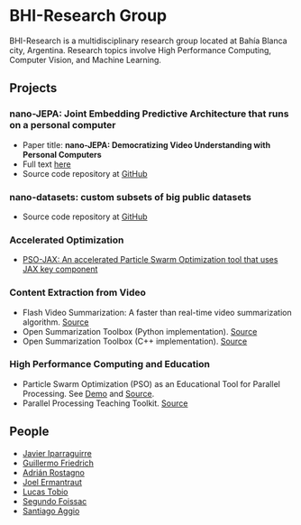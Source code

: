 # BHI-Research Group

BHI-Research is a multidisciplinary research group located at Bahía Blanca city, Argentina. Research topics involve High Performance Computing, Computer Vision, and Machine Learning.

## Projects

### **nano-JEPA**: Joint Embedding Predictive Architecture that runs on a personal computer

* Paper title: **nano-JEPA: Democratizing Video Understanding with Personal Computers**
* Full text [here](https://drive.google.com/file/d/11vOMCMP7_4FWqvXLhkEkX-7KgNgwdsij/view)
* Source code repository at [GitHub](https://github.com/BHI-Research/nano-jepa)

### **nano-datasets**: custom subsets of big public datasets

* Source code repository at [GitHub](https://github.com/BHI-Research/nano-datasets)

### Accelerated Optimization

* [PSO-JAX: An accelerated Particle Swarm Optimization tool that uses JAX key component](https://github.com/BHI-Research/PSO-JAX)

### Content Extraction from Video

* Flash Video Summarization: A faster than real-time video summarization algorithm. [Source](https://github.com/javierip/flash-video-summarization)
* Open Summarization Toolbox (Python implementation). [Source](https://github.com/BHI-Research/ost-python)
* Open Summarization Toolbox (C++ implementation). [Source](https://github.com/BHI-Research/ost)

### High Performance Computing and Education

* Particle Swarm Optimization (PSO) as an Educational Tool for Parallel Processing. See [Demo](https://bhi-research.github.io/Edu-PSO-DEMO/) and [Source](https://github.com/BHI-Research/Edu-PSO).
* Parallel Processing Teaching Toolkit. [Source](https://github.com/javierip/parallel-processing-teaching-toolkit)

## People

* [Javier Iparraguirre](https://javierip.github.io/)
* [Guillermo Friedrich](https://github.com/guillermo-friedrich)
* [Adrián Rostagno](https://github.com/arostag)
* [Joel Ermantraut](https://github.com/JoelErmantraut1)
* [Lucas Tobio](https://github.com/Lucas-Tobio)
* [Segundo Foissac](https://github.com/segufoissac)
* [Santiago Aggio](https://github.com/sancolo)
